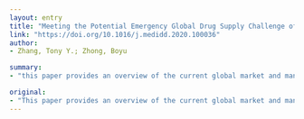 ```yaml
---
layout: entry
title: "Meeting the Potential Emergency Global Drug Supply Challenge of Hydroxychloroquine for COVID-19"
link: "https://doi.org/10.1016/j.medidd.2020.100036"
author:
- Zhang, Tony Y.; Zhong, Boyu

summary:
- "this paper provides an overview of the current global market and manufacturing landscape for hydroxychloroquine (HCQ) The capacity and capabilities of global producers to meet the potential demand for treating patients inflicted with COVID-19 by the novel corona virus SARS-CoV-2 is also assessed. The supply challenge can be met with considerable efforts and international cooperation. Preemptive and coordinated emergency efforts among global governments, regulatory agencies, chemical and pharmaceutical industries are imperative for meeting the surge in demand."

original:
- "This paper provides an overview of the current global market and manufacturing landscape for hydroxychloroquine (HCQ). The capacity and capabilities of global producers to meet the potential demand for treating patients inflicted with COVID-19 by the novel corona virus SARS-CoV-2, should HCQ's efficacy be established by more definitive clinical trials, is also assessed. Given the large existing manufacturing base and abundance of raw materials for HCQ, the supply challenge can be met with considerable efforts and international cooperation. Preemptive and coordinated emergency efforts among global governments, regulatory agencies, chemical and pharmaceutical industries are imperative for meeting the surge in demand."
---
```


